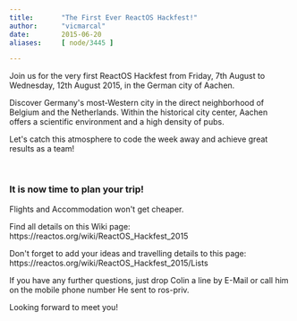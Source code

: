 ```yaml
---
title:       "The First Ever ReactOS Hackfest!"
author:      "vicmarcal"
date:        2015-06-20
aliases:     [ node/3445 ]

---
```


<p>Join us for the very first ReactOS Hackfest from Friday, 7th August to Wednesday, 12th August 2015, in the German city of Aachen. </p>
<p>Discover Germany's most-Western city in the direct neighborhood of Belgium and the Netherlands. Within the historical city center, Aachen offers a scientific environment and a high density of pubs. </p>
<p>Let's catch this atmosphere to code the week away and achieve great results as a team!</p>
 <br/>
<h3>It is now time to plan your trip! </h3>
<p>Flights and Accommodation won't get cheaper.</p>
 <p>Find all details on this Wiki page: 
https://reactos.org/wiki/ReactOS_Hackfest_2015 </p>
<p>Don't forget to add your ideas and travelling details to this page:
https://reactos.org/wiki/ReactOS_Hackfest_2015/Lists
</p>
<p>
If you have any further questions, just drop Colin a line by E-Mail or call him on the mobile phone number He sent to ros-priv.</p>
<p>
Looking forward to meet you! </p>
